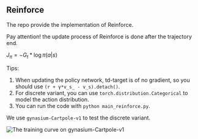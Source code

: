 ## Reinforce

The repo provide the implementation of Reinforce.

Pay attention! the update process of Reinforce is done after the trajectory end.

$J_\pi = - G_t * \log \pi(a|s)$

Tips:

1. When updating the policy network, td-target is of no gradient, so you should use `(r + γ*v_s_ - v_s).detach()`.
2. For discrete variant, you can use `torch.distribution.Categorical` to model the action distribution.
3. You can run the code with `python main_reinforce.py`.

We use `gynasium-Cartpole-v1` to test the discrete variant.

![The training curve on gynasium-Cartpole-v1](Gymnasium-CartPole-v1.png)